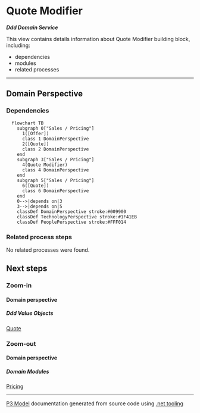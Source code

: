﻿
# Quote Modifier

***Ddd Domain Service***  

This view contains details information about Quote Modifier building block, including:
- dependencies
- modules
- related processes  

---



## Domain Perspective


### Dependencies

```mermaid
  flowchart TB
    subgraph 0["Sales / Pricing"]
      1([Offer])
      class 1 DomainPerspective
      2([Quote])
      class 2 DomainPerspective
    end
    subgraph 3["Sales / Pricing"]
      4(Quote Modifier)
      class 4 DomainPerspective
    end
    subgraph 5["Sales / Pricing"]
      6([Quote])
      class 6 DomainPerspective
    end
    0-->|depends on|3
    3-->|depends on|5
    classDef DomainPerspective stroke:#009900
    classDef TechnologyPerspective stroke:#1F41EB
    classDef PeoplePerspective stroke:#FFF014
```

### Related process steps

No related processes were found.  

## Next steps


### Zoom-in


#### Domain perspective


##### Ddd Value Objects

[Quote](Quote.md)  

### Zoom-out


#### Domain perspective


##### Domain Modules

[Pricing](Pricing.md)  

---

[P3 Model](https://github.com/P3-model/P3-model) documentation generated from source code using [.net tooling](https://github.com/P3-model/P3-model-dotnet)